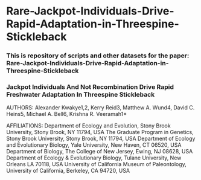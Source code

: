 # Rare-Jackpot-Individuals-Drive-Rapid-Adaptation-in-Threespine-Stickleback

### This is repository of scripts and other datasets for the paper: Rare-Jackpot-Individuals-Drive-Rapid-Adaptation-in-Threespine-Stickleback

### Jackpot Individuals And Not Recombination Drive Rapid Freshwater Adaptation In Threespine Stickleback

AUTHORS: Alexander Kwakye1,2, Kerry Reid3, Matthew A. Wund4, David C. Heins5, Michael A. Bell6, Krishna R. Veeramah1* 

AFFILIATIONS:
Department of Ecology and Evolution, Stony Brook University, Stony Brook, NY 11794, USA
The Graduate Program in Genetics, Stony Brook University, Stony Brook, NY 11794, USA
Department of Ecology and Evolutionary Biology, Yale University, New Haven, CT 06520, USA
Department of Biology, The College of New Jersey, Ewing, NJ 08628, USA
Department of Ecology & Evolutionary Biology, Tulane University, New Orleans LA 70118, USA
University of California Museum of Paleontology, University of California, Berkeley, CA 94720, USA


